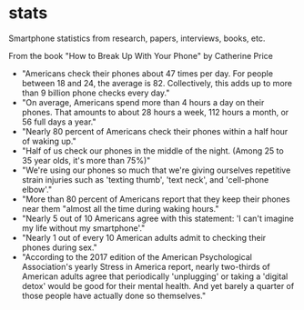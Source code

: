 # stats
Smartphone statistics from research, papers, interviews, books, etc.

From the book "How to Break Up With Your Phone" by Catherine Price
- "Americans check their phones about 47 times per day. For people between 18 and 24, the average is 82. Collectively, this adds up to more than 9 billion phone checks every day."
- "On average, Americans spend more than 4 hours a day on their phones. That amounts to about 28 hours a week, 112 hours a month, or 56 full days a year."
- "Nearly 80 percent of Americans check their phones within a half hour of waking up."
- "Half of us check our phones in the middle of the night. (Among 25 to 35 year olds, it's more than 75%)"
- "We're using our phones so much that we're giving ourselves repetitive strain injuries such as 'texting thumb', 'text neck', and 'cell-phone elbow'."
- "More than 80 percent of Americans report that they keep their phones near them "almost all the time during waking hours."
- "Nearly 5 out of 10 Americans agree with this statement: 'I can't imagine my life without my smartphone'."
- "Nearly 1 out of every 10 American adults admit to checking their phones during sex."
- "According to the 2017 edition of the American Psychological Association's yearly Stress in America report, nearly two-thirds of American adults agree that periodically 'unplugging' or taking a 'digital detox' would be good for their mental health. And yet barely a quarter of those people have actually done so themselves."
